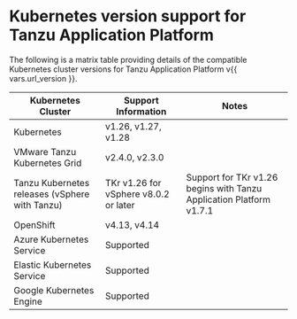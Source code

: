 # Kubernetes version support for Tanzu Application Platform

The following is a matrix table providing details of the compatible Kubernetes 
cluster versions for Tanzu Application Platform v{{ vars.url_version }}.

<table>
<thead>
  <tr>
    <th>Kubernetes Cluster</th>
    <th>Support Information</th>
    <th>Notes</th>
  </tr>
</thead>
<tbody>
  <tr>
    <td>Kubernetes</td>
    <td>v1.26, v1.27, v1.28</td>
    <td></td>
  </tr>
  <tr>
    <td>VMware Tanzu Kubernetes Grid</td>
    <td>v2.4.0, v2.3.0</td>
    <td></td>
  </tr>
  <tr>
    <td>Tanzu Kubernetes releases (vSphere with Tanzu)</td>
    <td>TKr v1.26 for vSphere v8.0.2 or later</td>
    <td>Support for TKr v1.26 begins with Tanzu Application Platform v1.7.1</td>
  </tr>
  <tr>
    <td>OpenShift</td>
    <td>v4.13, v4.14</td>
    <td></td>
  </tr>
  <tr>
    <td>Azure Kubernetes Service</td>
    <td>Supported</td>
    <td></td>
  </tr>
  <tr>
    <td>Elastic Kubernetes Service</td>
    <td>Supported</td>
    <td></td>
  </tr>
  <tr>
    <td>Google Kubernetes Engine</td>
    <td>Supported</td>
    <td></td>
  </tr>
</tbody>
</table>
